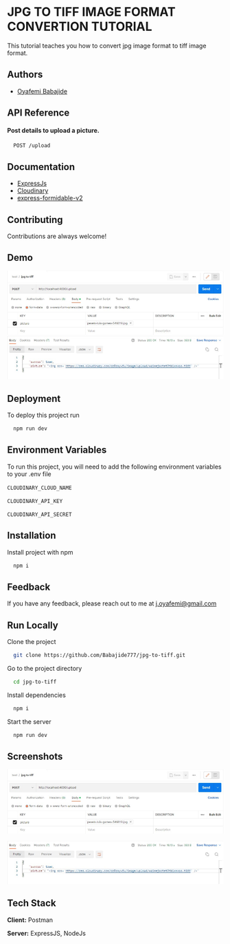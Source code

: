 # JPG TO TIFF IMAGE FORMAT CONVERTION TUTORIAL

This tutorial teaches you how to convert jpg image format to tiff image format.

## Authors

- [Oyafemi Babajide](https://github.com/Babajide777)

## API Reference

#### Post details to upload a picture.

```http
  POST /upload
```

## Documentation

- [ExpressJs](https://expressjs.com/)
- [Cloudinary](https://cloudinary.com/)
- [express-formidable-v2](https://www.npmjs.com/package/express-formidable-v2)

## Contributing

Contributions are always welcome!

## Demo

![Request](/assets/request.jpg)
![Response](/assets/response.jpg)

## Deployment

To deploy this project run

```bash
  npm run dev
```

## Environment Variables

To run this project, you will need to add the following environment variables to your .env file

`CLOUDINARY_CLOUD_NAME`

`CLOUDINARY_API_KEY`

`CLOUDINARY_API_SECRET`

## Installation

Install project with npm

```bash
  npm i
```

## Feedback

If you have any feedback, please reach out to me at j.oyafemi@gmail.com

## Run Locally

Clone the project

```bash
  git clone https://github.com/Babajide777/jpg-to-tiff.git
```

Go to the project directory

```bash
  cd jpg-to-tiff
```

Install dependencies

```bash
  npm i
```

Start the server

```bash
  npm run dev
```

## Screenshots

![Request](/assets/request.jpg)

![Response](/assets/response.jpg)

## Tech Stack

**Client:** Postman

**Server:** ExpressJS, NodeJs
